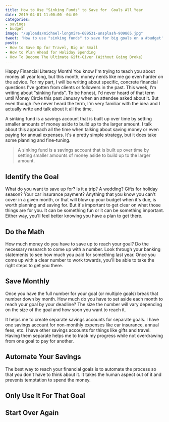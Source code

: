 ```yaml
---
title: How to Use "Sinking Funds" to Save for  Goals All Year
date: 2019-04-01 11:00:00 -04:00
categories:
- savings
- budget
image: "/uploads/michael-longmire-689531-unsplash-909865.jpg"
tweet: 'How to use "sinking funds" to save for big goals on a #budget'
posts:
- How to Save Up for Travel, Big or Small
- How to Plan Ahead for Holiday Spending
- How To Become The Ultimate Gift-Giver (Without Going Broke)
---
```


Happy Financial Literacy Month! You know I'm trying to teach you about money all year long, but this month, money nerds like me go even harder on the advice. For my part, I will be writing about specific, concrete financial questions I've gotten from clients or followers in the past. This week, I'm writing about "sinking funds". To be honest, I'd never heard of that term until Money Circle this past January when an attendee asked about it. But even though I've never heard the term, I'm very familiar with the idea and I actually write and talk about it all the time.

A sinking fund is a savings account that is built up over time by setting smaller amounts of money aside to build up to the larger amount. I talk about this approach all the time when talking about saving money or even paying for annual expenses. It's a pretty simple strategy, but it does take some planning and fine-tuning. 

> A sinking fund is a savings account that is built up over time by setting smaller amounts of money aside to build up to the larger amount.

## Identify the Goal

What do you want to save up for? Is it a trip? A wedding? Gifts for holiday season? Your car insurance payment? Anything that you know you can't cover in a given month, or that will blow up your budget when it's due, is worth planning and saving for. But it's important to get clear on what those things are for you. It can be something fun or it can be something important. Either way, you'll feel better knowing you have a plan to get there.

## Do the Math

How much money do you have to save up to reach your goal? Do the necessary research to come up with a number. Look through your banking statements to see how much you paid for something last year. Once you come up with a clear number to work towards, you'll be able to take the right steps to get you there. 

## Save Monthly

Once you have the full number for your goal (or multiple goals) break that number down by month. How much do you have to set aside each month to reach your goal by your deadline? The size the number will vary depending on the size of the goal and how soon you want to reach it. 

It helps me to create separate savings accounts for separate goals. I have one savings account for non-monthly expenses like car insurance, annual fees, etc. I have other savings accounts for things like gifts and travel. Having them separate helps me to track my progress while not overdrawing from one goal to pay for another. 

## Automate Your Savings

The best way to reach your financial goals is to automate the process so that you don't have to think about it. It takes the human aspect out of it and prevents temptation to spend the money. 

## Only Use It For That Goal

## Start Over Again